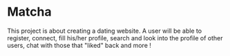 # Matcha
This project is about creating a dating website. A user will be able to register, connect, fill his/her profile, search and look into the profile of other users, chat with those that "liked" back and more !
